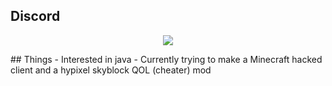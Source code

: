 ## Discord

<p align="center">
  <img src="https://discord.c99.nl/widget/theme-1/643962368715653190.png" />
</p>
## Things
- Interested in java
- Currently trying to make a Minecraft hacked client and a hypixel skyblock QOL (cheater) mod

<!--
**Decscots/Decscots** is a ✨ _special_ ✨ repository because its `README.md` (this file) appears on your GitHub profile.

Here are some ideas to get you started:

- 🔭 I’m currently working on ...
- 🌱 I’m currently learning ...
- 👯 I’m looking to collaborate on ...
- 🤔 I’m looking for help with ...
- 💬 Ask me about ...
- 📫 How to reach me: ...
- 😄 Pronouns: ...
- ⚡ Fun fact: ...
-->
